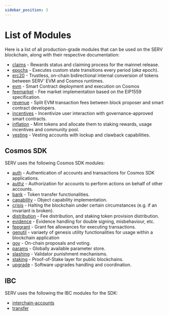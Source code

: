 ```yaml
---
sidebar_position: 3
---
```


# List of Modules

Here is a list of all production-grade modules that can be used on the SERV blockchain, along with their respective documentation:

- [claims](claims.md) - Rewards status and claiming process for the mainnet release.
- [epochs](epochs.md) - Executes custom state transitions every period (*aka* epoch).
- [erc20](erc20.md) - Trustless, on-chain bidirectional internal conversion of tokens
  between SERV' EVM and Cosmos runtimes.
- [evm](evm.md) - Smart Contract deployment and execution on Cosmos
- [feemarket](feemarket.md) - Fee market implementation based on the EIP1559 specification.
- [revenue](revenue.md) - Split EVM transaction fees between block proposer and smart contract developers.
- [incentives](incentives.md) - Incentivize user interaction with governance-approved smart contracts.
- [inflation](inflation.md) - Mint tokens and allocate them to staking rewards,
  usage incentives and community pool.
- [vesting](vesting.md) - Vesting accounts with lockup and clawback capabilities.

## Cosmos SDK

SERV uses the following Cosmos SDK modules:

- [auth](https://docs.cosmos.network/main/modules/auth) - Authentication of accounts and transactions for Cosmos SDK applications.
- [authz](https://docs.cosmos.network/main/modules/authz) - Authorization for accounts to perform actions on behalf of other accounts.
- [bank](https://docs.cosmos.network/main/modules/bank) - Token transfer functionalities.
- [capability](https://docs.cosmos.network/v0.47/modules/capability) - Object capability implementation.
- [crisis](https://docs.cosmos.network/main/modules/crisis) - Halting the blockchain under certain circumstances (e.g. if an invariant is broken).
- [distribution](https://docs.cosmos.network/main/modules/distribution) - Fee distribution, and staking token provision distribution.
- [evidence](https://docs.cosmos.network/main/modules/evidence) - Evidence handling for double signing, misbehaviour, etc.
- [feegrant](https://docs.cosmos.network/main/modules/feegrant) - Grant fee allowances for executing transactions.
- [genutil](https://github.com/cosmos/cosmos-sdk/tree/main/x/genutil) - variaety of genesis utility functionalities for usage within a blockchain application
- [gov](https://docs.cosmos.network/main/modules/gov) - On-chain proposals and voting.
- [params](https://docs.cosmos.network/main/modules/params) - Globally available parameter store.
- [slashing](https://docs.cosmos.network/main/modules/slashing) - Validator punishment mechanisms.
- [staking](https://docs.cosmos.network/main/modules/staking) - Proof-of-Stake layer for public blockchains.
- [upgrade](https://docs.cosmos.network/main/modules/upgrade) - Software upgrades handling and coordination.

## IBC

SERV uses the following the IBC modules for the SDK:

- [interchain-accounts](https://ibc.cosmos.network/main/apps/interchain-accounts/overview.html)
- [transfer](https://ibc.cosmos.network/main/apps/transfer/overview.html)